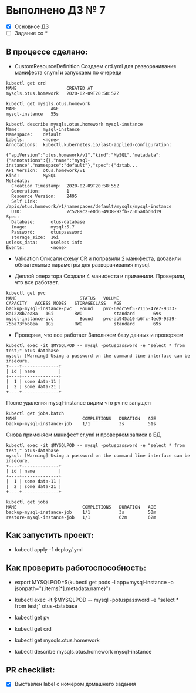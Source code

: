 # Выполнено ДЗ № 7

 - [x] Основное ДЗ
 - [ ] Задание со *

## В процессе сделано:
 - CustomResourceDefinition
Создаем crd.yml для разворачивания манифеста cr.yml и запускаем по очереди
```
kubectl get crd
NAME                   CREATED AT
mysqls.otus.homework   2020-02-09T20:58:52Z

kubectl get mysqls.otus.homework
NAME             AGE
mysql-instance   55s

kubectl describe mysqls.otus.homework mysql-instance
Name:         mysql-instance
Namespace:    default
Labels:       <none>
Annotations:  kubectl.kubernetes.io/last-applied-configuration:
                {"apiVersion":"otus.homework/v1","kind":"MySQL","metadata":{"annotations":{},"name":"mysql-instance","namespace":"default"},"spec":{"datab...
API Version:  otus.homework/v1
Kind:         MySQL
Metadata:
  Creation Timestamp:  2020-02-09T20:58:55Z
  Generation:          1
  Resource Version:    2495
  Self Link:           /apis/otus.homework/v1/namespaces/default/mysqls/mysql-instance
  UID:                 7c5289c2-e0d6-4938-92fb-2505a8bd0d19
Spec:
  Database:      otus-database
  Image:         mysql:5.7
  Password:      otuspassword
  storage_size:  1Gi
usless_data:     useless info
Events:          <none>
```
 - Validation
Описали схему CR и поправили 2 манифеста, добавили обязательные параметры для разворачивания mysql.

 - Деплой оператора
Создали 4 манифеста и применили. Проверили, что все работает.
```
kubectl get pvc
NAME                        STATUS   VOLUME                                     CAPACITY   ACCESS MODES   STORAGECLASS   AGE
backup-mysql-instance-pvc   Bound    pvc-6edc59f5-7115-47e7-9333-8a1228b7ea8a   1Gi        RWO            standard       69s
mysql-instance-pvc          Bound    pvc-ab945a10-b6fc-4ec9-9339-75ba73fb68ea   1Gi        RWO            standard       69s
```

 - Проверим, что все работает
Заполняем базу данных и проверяем
```
kubectl exec -it $MYSQLPOD -- mysql -potuspassword -e "select * from test;" otus-database
mysql: [Warning] Using a password on the command line interface can be insecure.
+----+--------------+
| id | name         |
+----+--------------+
|  1 | some data-11 |
|  2 | some data-21 |
+----+--------------+
```
После удаления mysql-instance видим что pv не запущен
```
kubectl get jobs.batch
NAME                         COMPLETIONS   DURATION   AGE
backup-mysql-instance-job    1/1           3s         51s
```
Снова применяем манифест cr.yml и проверяем записи в БД
```
kubectl exec -it $MYSQLPOD -- mysql -potuspassword -e "select * from test;" otus-database
mysql: [Warning] Using a password on the command line interface can be insecure.
+----+--------------+
| id | name         |
+----+--------------+
|  1 | some data-11 |
|  2 | some data-21 |
+----+--------------+

kubectl get jobs
NAME                         COMPLETIONS   DURATION   AGE
backup-mysql-instance-job    1/1           3s         50m
restore-mysql-instance-job   1/1           62m        62m
```

## Как запустить проект:
 - kubectl apply -f deploy/<name>.yml
 
## Как проверить работоспособность:
 - export MYSQLPOD=$(kubectl get pods -l app=mysql-instance -o jsonpath="{.items[*].metadata.name}")
 - kubectl exec -it $MYSQLPOD -- mysql -potuspassword -e "select * from test;" otus-database
 
 - kubectl get pv
 - kubectl get crd
 - kubectl get mysqls.otus.homework
 - kubectl describe mysqls.otus.homework mysql-instance

## PR checklist:
 - [x] Выставлен label с номером домашнего задания

